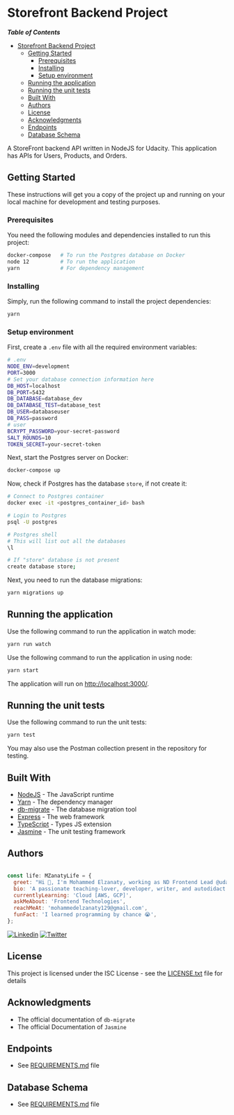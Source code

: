 # Storefront Backend Project

___Table of Contents___

- [Storefront Backend Project](#storefront-backend-project)
  - [Getting Started](#getting-started)
    - [Prerequisites](#prerequisites)
    - [Installing](#installing)
    - [Setup environment](#setup-environment)
  - [Running the application](#running-the-application)
  - [Running the unit tests](#running-the-unit-tests)
  - [Built With](#built-with)
  - [Authors](#authors)
  - [License](#license)
  - [Acknowledgments](#acknowledgments)
  - [Endpoints](#endpoints)
  - [Database Schema](#database-schema)


A StoreFront backend API written in NodeJS for Udacity. This application has APIs for Users, Products, and Orders.

## Getting Started

These instructions will get you a copy of the project up and running on your local machine for development and testing
purposes.

### Prerequisites

You need the following modules and dependencies installed to run this project:

```bash
docker-compose   # To run the Postgres database on Docker
node 12          # To run the application
yarn             # For dependency management
```

### Installing

Simply, run the following command to install the project dependencies:

```bash
yarn
```

### Setup environment

First, create a `.env` file with all the required environment variables:

```bash
# .env
NODE_ENV=development
PORT=3000
# Set your database connection information here
DB_HOST=localhost
DB_PORT=5432
DB_DATABASE=database_dev
DB_DATABASE_TEST=database_test
DB_USER=databaseuser
DB_PASS=password
# user
BCRYPT_PASSWORD=your-secret-password
SALT_ROUNDS=10
TOKEN_SECRET=your-secret-token
```

Next, start the Postgres server on Docker:

```bash
docker-compose up
```

Now, check if Postgres has the database `store`, if not create it:

```bash
# Connect to Postgres container
docker exec -it <postgres_container_id> bash

# Login to Postgres
psql -U postgres

# Postgres shell
# This will list out all the databases
\l

# If "store" database is not present
create database store; 
```

Next, you need to run the database migrations:

```bash
yarn migrations up
```

## Running the application

Use the following command to run the application in watch mode:

```bash
yarn run watch
```

Use the following command to run the application in using node:

```bash
yarn start
```

The application will run on <http://localhost:3000/>.

## Running the unit tests

Use the following command to run the unit tests:

```bash
yarn test
```

You may also use the Postman collection present in the repository for testing.

## Built With

- [NodeJS](https://nodejs.org/) - The JavaScript runtime
- [Yarn](https://yarnpkg.com/) - The dependency manager
- [db-migrate](https://db-migrate.readthedocs.io/en/latest/) - The database migration tool
- [Express](https://expressjs.com) - The web framework
- [TypeScript](https://www.typescriptlang.org/) - Types JS extension
- [Jasmine](https://jasmine.github.io/) - The unit testing framework

## Authors

```javascript

const life: MZanatyLife = {
  greet: "Hi 👋, I'm Mohammed Elzanaty, working as ND Frontend Lead @udacity & Senior SE @ Vodafone",
  bio: 'A passionate teaching-lover, developer, writer, and autodidact. from Egypt',
  currentlyLearning: 'Cloud [AWS, GCP]',
  askMeAbout: 'Frontend Technologies',
  reachMeAt: 'mohammedelzanaty129@gmail.com',
  funFact: 'I learned programming by chance 😭',
};
```

[![Linkedin](https://img.shields.io/badge/LinkedIn-0077B5?style=flat&logo=linkedin&logoColor=white)](https://www.linkedin.com/in/mohammedelzanaty129/)
[![Twitter](https://img.shields.io/badge/Twitter-1DA1F2?style=flat&logo=twitter&logoColor=white)](https://twitter.com/mohammdelzanaty)

## License

This project is licensed under the ISC License - see the [LICENSE.txt](LICENSE.txt) file for details

## Acknowledgments

* The official documentation of `db-migrate`
* The official Documentation of `Jasmine`
## Endpoints

- See [REQUIREMENTS.md](./REQUIREMENTS.md) file

## Database Schema

 - See [REQUIREMENTS.md](./REQUIREMENTS.md) file